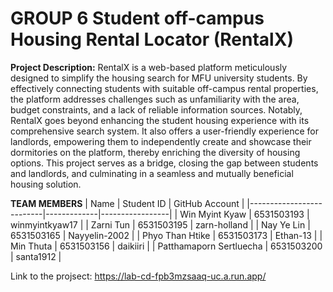 **GROUP 6 Student off-campus Housing Rental Locator (RentalX)**
=============
**Project Description:**
  RentalX is a web-based platform meticulously designed to simplify the housing search for MFU university students. By effectively connecting students with suitable off-campus rental properties, the platform addresses challenges such as unfamiliarity with the area, budget constraints, and a lack of reliable information sources. Notably, RentalX goes beyond enhancing the student housing experience with its comprehensive search system. It also offers a user-friendly experience for landlords, empowering them to independently create and showcase their dormitories on the platform, thereby enriching the diversity of housing options. This project serves as a bridge, closing the gap between students and landlords, and culminating in a seamless and mutually beneficial housing solution.
  
  **TEAM MEMBERS** 
| Name                     | Student ID  | GitHub Account  |
|--------------------------|-------------|-----------------|
| Win Myint Kyaw           | 6531503193  | winmyintkyaw17  |
| Zarni Tun                | 6531503195  | zarn-holland    |
| Nay Ye Lin               | 6531503165  | Nayyelin-2002   |
| Phyo Than Htike          | 6531503173  | Ethan-13        |
| Min Thuta                | 6531503156  | daikiiri        |
| Patthamaporn Sertluecha  | 6531503200  | santa1912       |

Link to the projsect: https://lab-cd-fpb3mzsaaq-uc.a.run.app/

     
